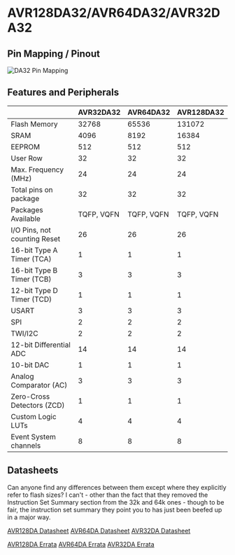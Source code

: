 # AVR128DA32/AVR64DA32/AVR32DA32
## Pin Mapping / Pinout
![DA32 Pin Mapping](DA32.png "Arduino Pin Mapping for DA32")

## Features and Peripherals
|                              | AVR32DA32  | AVR64DA32  | AVR128DA32 |
|------------------------------|------------|------------|------------|
| Flash Memory                 | 32768      | 65536      | 131072     |
| SRAM                         | 4096       | 8192       | 16384      |
| EEPROM                       | 512        | 512        | 512        |
| User Row                     | 32         | 32         | 32         |
| Max. Frequency (MHz)         | 24         | 24         | 24         |
| Total pins on package        | 32         | 32         | 32         |
| Packages Available           | TQFP, VQFN | TQFP, VQFN | TQFP, VQFN |
| I/O Pins, not counting Reset | 26         | 26         | 26         |
| 16-bit Type A Timer (TCA)    | 1          | 1          | 1          |
| 16-bit Type B Timer (TCB)    | 3          | 3          | 3          |
| 12-bit Type D Timer (TCD)    | 1          | 1          | 1          |
| USART                        | 3          | 3          | 3          |
| SPI                          | 2          | 2          | 2          |
| TWI/I2C                      | 2          | 2          | 2          |
| 12-bit Differential ADC      | 14         | 14         | 14         |
| 10-bit DAC                   | 1          | 1          | 1          |
| Analog Comparator (AC)       | 3          | 3          | 3          |
| Zero-Cross Detectors (ZCD)   | 1          | 1          | 1          |
| Custom Logic LUTs            | 4          | 4          | 4          |
| Event System channels        | 8          | 8          | 8          |

## Datasheets
Can anyone find any differences between them except where they explicitly refer to flash sizes? I can't - other than the fact that they removed the Instruction Set Summary section from the 32k and 64k ones - though to be fair, the instruction set summary they point you to has just been beefed up in a major way.

[AVR128DA Datasheet](http://ww1.microchip.com/downloads/en/DeviceDoc/40002183A.pdf)
[AVR64DA Datasheet](http://ww1.microchip.com/downloads/en/DeviceDoc/AVR64DA28-32-48-64-DataSheet-DS40002233A.pdf)
[AVR32DA Datasheet](http://ww1.microchip.com/downloads/en/DeviceDoc/AVR32DA28-32-48-DataSheet-DS40002228A.pdf)

[AVR128DA Errata](http://ww1.microchip.com/downloads/en/DeviceDoc/80000882A.pdf)
[AVR64DA Errata](http://ww1.microchip.com/downloads/en/DeviceDoc/AVR64DA28-32-48-64-SilConErrataClarif-DS80000903A.pdf)
[AVR32DA Errata](http://ww1.microchip.com/downloads/en/DeviceDoc/AVR32DA28-32-48-SilConErrataClarif-DS80000895A.pdf)
